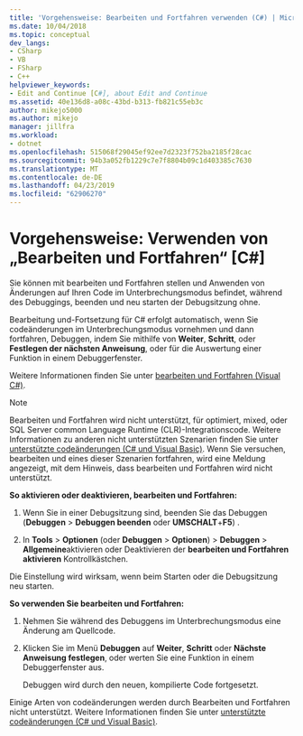 ```yaml
---
title: 'Vorgehensweise: Bearbeiten und Fortfahren verwenden (C#) | Microsoft-Dokumentation'
ms.date: 10/04/2018
ms.topic: conceptual
dev_langs:
- CSharp
- VB
- FSharp
- C++
helpviewer_keywords:
- Edit and Continue [C#], about Edit and Continue
ms.assetid: 40e136d8-a08c-43bd-b313-fb821c55eb3c
author: mikejo5000
ms.author: mikejo
manager: jillfra
ms.workload:
- dotnet
ms.openlocfilehash: 515068f29045ef92ee7d2323f752ba2185f28cac
ms.sourcegitcommit: 94b3a052fb1229c7e7f8804b09c1d403385c7630
ms.translationtype: MT
ms.contentlocale: de-DE
ms.lasthandoff: 04/23/2019
ms.locfileid: "62906270"
---
```

# <a name="how-to-use-edit-and-continue-c"></a>Vorgehensweise: Verwenden von „Bearbeiten und Fortfahren“ [C#]
Sie können mit bearbeiten und Fortfahren stellen und Anwenden von Änderungen auf Ihren Code im Unterbrechungsmodus befindet, während des Debuggings, beenden und neu starten der Debugsitzung ohne.

Bearbeitung und-Fortsetzung für C# erfolgt automatisch, wenn Sie codeänderungen im Unterbrechungsmodus vornehmen und dann fortfahren, Debuggen, indem Sie mithilfe von **Weiter**, **Schritt**, oder **Festlegen der nächsten Anweisung**, oder für die Auswertung einer Funktion in einem Debuggerfenster.

Weitere Informationen finden Sie unter [bearbeiten und Fortfahren (Visual C#)](../debugger/edit-and-continue-visual-csharp.md).

>[!NOTE]
>Bearbeiten und Fortfahren wird nicht unterstützt, für optimiert, mixed, oder SQL Server common Language Runtime (CLR)-Integrationscode. Weitere Informationen zu anderen nicht unterstützten Szenarien finden Sie unter [unterstützte codeänderungen (C# und Visual Basic)](../debugger/supported-code-changes-csharp.md). Wenn Sie versuchen, bearbeiten und eines dieser Szenarien fortfahren, wird eine Meldung angezeigt, mit dem Hinweis, dass bearbeiten und Fortfahren wird nicht unterstützt.

**So aktivieren oder deaktivieren, bearbeiten und Fortfahren:**

1. Wenn Sie in einer Debugsitzung sind, beenden Sie das Debuggen (**Debuggen** > **Debuggen beenden** oder **UMSCHALT**+**F5**) .

1. In **Tools** > **Optionen** (oder **Debuggen** > **Optionen**) > **Debuggen**  >  **Allgemeine**aktivieren oder Deaktivieren der **bearbeiten und Fortfahren aktivieren** Kontrollkästchen.

Die Einstellung wird wirksam, wenn beim Starten oder die Debugsitzung neu starten.

**So verwenden Sie bearbeiten und Fortfahren:**

1. Nehmen Sie während des Debuggens im Unterbrechungsmodus eine Änderung am Quellcode.

1. Klicken Sie im Menü **Debuggen** auf **Weiter**, **Schritt** oder **Nächste Anweisung festlegen**, oder werten Sie eine Funktion in einem Debuggerfenster aus.

   Debuggen wird durch den neuen, kompilierte Code fortgesetzt.

Einige Arten von codeänderungen werden durch Bearbeiten und Fortfahren nicht unterstützt. Weitere Informationen finden Sie unter [unterstützte codeänderungen (C# und Visual Basic)](../debugger/supported-code-changes-csharp.md).
